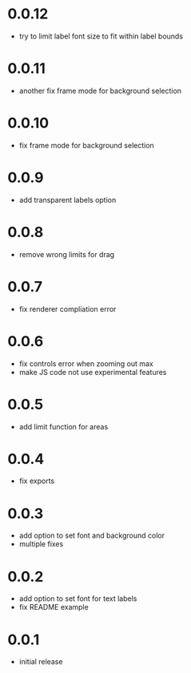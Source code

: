 # 0.0.12
- try to limit label font size to fit within label bounds

# 0.0.11
- another fix frame mode for background selection

# 0.0.10
- fix frame mode for background selection

# 0.0.9
- add transparent labels option

# 0.0.8
- remove wrong limits for drag
# 0.0.7
- fix renderer compliation error
# 0.0.6
- fix controls error when zooming out max
- make JS code not use experimental features
# 0.0.5
- add limit function for areas

# 0.0.4
- fix exports

# 0.0.3
- add option to set font and background color
- multiple fixes

# 0.0.2
- add option to set font for text labels
- fix README example

# 0.0.1
- initial release